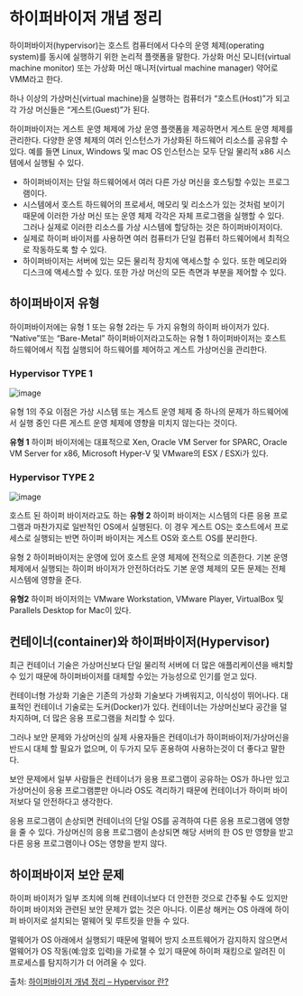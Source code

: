 # 하이퍼바이저 개념 정리


하이퍼바이저(hypervisor)는 호스트 컴퓨터에서 다수의 운영 체제(operating system)를 동시에 실행하기 위한 논리적 플랫폼을 말한다. 가상화 머신 모니터(virtual machine monitor) 또는 가상화 머신 매니저(virtual machine manager) 약어로 VMM라고 한다.

하나 이상의 가상머신(virtual machine)을 실행하는 컴퓨터가 “호스트(Host)”가 되고 각 가상 머신들은 “게스트(Guest)”가 된다.

하이퍼바이저는 게스트 운영 체제에 가상 운영 플랫폼을 제공하면서 게스트 운영 체제를 관리한다. 다양한 운영 체제의 여러 인스턴스가 가상화된 하드웨어 리소스를 공유할 수 있다. 예를 들면 Linux, Windows 및 mac OS 인스턴스는 모두 단일 물리적 x86 시스템에서 실행될 수 있다.

- 하이퍼바이저는 단일 하드웨어에서 여러 다른 가상 머신을 호스팅할 수있는 프로그램이다.
- 시스템에서 호스트 하드웨어의 프로세서, 메모리 및 리소스가 있는 것처럼 보이기 때문에 이러한 가상 머신 또는 운영 체제 각각은 자체 프로그램을 실행할 수 있다. 그러나 실제로 이러한 리소스를 가상 시스템에 할당하는 것은 하이퍼바이저이다.
- 실제로 하이퍼 바이저를 사용하면 여러 컴퓨터가 단일 컴퓨터 하드웨어에서 최적으로 작동하도록 할 수 있다.
- 하이퍼바이저는 서버에 있는 모든 물리적 장치에 액세스할 수 있다. 또한 메모리와 디스크에 액세스할 수 있다. 또한 가상 머신의 모든 측면과 부분을 제어할 수 있다.



## 하이퍼바이저 유형

하이퍼바이저에는 유형 1 또는 유형 2라는 두 가지 유형의 하이퍼 바이저가 있다. “Native”또는 “Bare-Metal” 하이퍼바이저라고도하는 유형 1 하이퍼바이저는 호스트 하드웨어에서 직접 실행되어 하드웨어를 제어하고 게스트 가상머신을 관리한다.

### Hypervisor TYPE 1

![image](https://user-images.githubusercontent.com/42468263/185088561-be227259-7dd6-4fbf-a843-01c62b3aadd9.png)

유형 1의 주요 이점은 가상 시스템 또는 게스트 운영 체제 중 하나의 문제가 하드웨어에서 실행 중인 다른 게스트 운영 체제에 영향을 미치지 않는다는 것이다.

**유형 1** 하이퍼 바이저에는 대표적으로 Xen, Oracle VM Server for SPARC, Oracle VM Server for x86, Microsoft Hyper-V 및 VMware의 ESX / ESXi가 있다.

### Hypervisor TYPE 2

![image](https://user-images.githubusercontent.com/42468263/185088865-45a81f84-50d8-4c06-9148-56679b57ce8f.png)

호스트 된 하이퍼 바이저라고도 하는 **유형 2** 하이퍼 바이저는 시스템의 다른 응용 프로그램과 마찬가지로 일반적인 OS에서 실행된다. 이 경우 게스트 OS는 호스트에서 프로세스로 실행되는 반면 하이퍼 바이저는 게스트 OS와 호스트 OS를 분리한다.

유형 2 하이퍼바이저는 운영에 있어 호스트 운영 체제에 전적으로 의존한다. 기본 운영 체제에서 실행되는 하이퍼 바이저가 안전하더라도 기본 운영 체제의 모든 문제는 전체 시스템에 영향을 준다.

**유형2** 하이퍼 바이저의는 VMware Workstation, VMware Player, VirtualBox 및 Parallels Desktop for Mac이 있다.



## 컨테이너(container)와 하이퍼바이저(Hypervisor)

최근 컨테이너 기술은 가상머신보다 단일 물리적 서버에 더 많은 애플리케이션을 배치할 수 있기 때문에 하이퍼바이저를 대체할 수있는 가능성으로 인기를 얻고 있다.

컨테이너형 가상화 기술은 기존의 가상화 기술보다 가벼워지고, 이식성이 뛰어나다. 대표적인 컨테이너 기술로는 도커(Docker)가 있다. 컨테이너는 가상머신보다 공간을 덜 차지하며, 더 많은 응용 프로그램을 처리할 수 있다.

그러나 보안 문제와 가상머신의 실제 사용자들은 컨테이너가 하이퍼바이저/가상머신을 반드시 대체 할 필요가 없으며, 이 두가지 모두 혼용하여 사용하는것이 더 좋다고 말한다.

보안 문제에서 일부 사람들은 컨테이너가 응용 프로그램이 공유하는 OS가 하나만 있고 가상머신이 응용 프로그램뿐만 아니라 OS도 격리하기 때문에 컨테이너가 하이퍼 바이저보다 덜 안전하다고 생각한다.

응용 프로그램이 손상되면 컨테이너의 단일 OS를 공격하여 다른 응용 프로그램에 영향을 줄 수 있다. 가상머신의 응용 프로그램이 손상되면 해당 서버의 한 OS 만 영향을 받고 다른 응용 프로그램이나 OS는 영향을 받지 않다.



## 하이퍼바이저 보안 문제

하이퍼 바이저가 일부 조치에 의해 컨테이너보다 더 안전한 것으로 간주될 수도 있지만 하이퍼 바이저와 관련된 보안 문제가 없는 것은 아니다. 이론상 해커는 OS 아래에 하이퍼 바이저로 설치되는 멀웨어 및 루트킷을 만들 수 있다.

멀웨어가 OS 아래에서 실행되기 때문에 멀웨어 방지 소프트웨어가 감지하지 않으면서 멀웨어가 OS 작동(예:암호 입력)을 가로챌 수 있기 때문에 하이퍼 재킹으로 알려진 이 프로세스를 탐지하기가 더 어려울 수 있다.



출처: [하이퍼바이저 개념 정리 – Hypervisor 란?](https://dora-guide.com/%ED%95%98%EC%9D%B4%ED%8D%BC%EB%B0%94%EC%9D%B4%EC%A0%80/)
